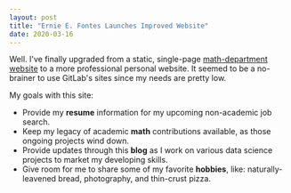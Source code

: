 ```yaml
---
layout: post
title: "Ernie E. Fontes Launches Improved Website"
date: 2020-03-16
---
```


Well. I've finally upgraded from a static, single-page [math-department website](https://www.asc.ohio-state.edu/fontes.17/) to a more professional personal website. It seemed to be a no-brainer to use GitLab's sites since my needs are pretty low.

My goals with this site:
* Provide my **resume** information for my upcoming non-academic job search.
* Keep my legacy of academic **math** contributions available, as those ongoing projects wind down.
* Provide updates through this **blog** as I work on various data science projects to market my developing skills.
* Give room for me to share some of my favorite **hobbies**, like: naturally-leavened bread, photography, and thin-crust pizza.
